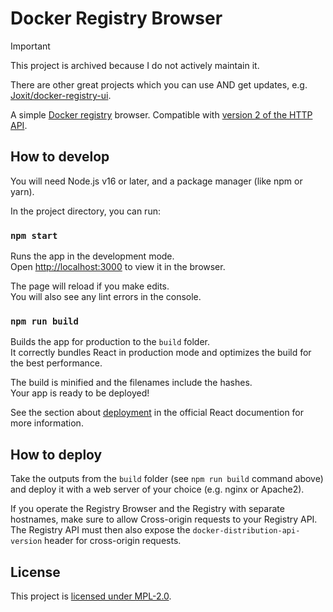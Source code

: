 # Docker Registry Browser

> [!IMPORTANT]
> This project is archived because I do not actively maintain it.
> 
> There are other great projects which you can use AND get updates, e.g. [Joxit/docker-registry-ui](https://github.com/Joxit/docker-registry-ui).

A simple [Docker registry](https://hub.docker.com/_/registry/) browser. Compatible with [version 2 of the HTTP API](https://docs.docker.com/registry/spec/api/).

## How to develop

You will need Node.js v16 or later, and a package manager (like npm or yarn).

In the project directory, you can run:

### `npm start`

Runs the app in the development mode.\
Open [http://localhost:3000](http://localhost:3000) to view it in the browser.

The page will reload if you make edits.\
You will also see any lint errors in the console.

### `npm run build`

Builds the app for production to the `build` folder.\
It correctly bundles React in production mode and optimizes the build for the best performance.

The build is minified and the filenames include the hashes.\
Your app is ready to be deployed!

See the section about [deployment](https://facebook.github.io/create-react-app/docs/deployment) in the official React documention for more information.

## How to deploy

Take the outputs from the `build` folder (see `npm run build` command above) and deploy it with a web server of your choice (e.g. nginx or Apache2).

If you operate the Registry Browser and the Registry with separate hostnames, make sure to allow Cross-origin requests to your Registry API. The Registry API must then also expose the `docker-distribution-api-version` header for cross-origin requests.

## License

This project is [licensed under MPL-2.0](https://github.com/phidevz/docker-registry-browser/blob/main/LICENSE).
